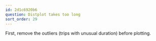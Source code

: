 ```yaml
---
id: 2d1c6920b6
question: Distplot takes too long
sort_order: 29
---
```


First, remove the outliers (trips with unusual duration) before plotting.